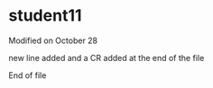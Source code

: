 # student11
Modified on October 28

new line added and a CR added at the end of the file

End of file


